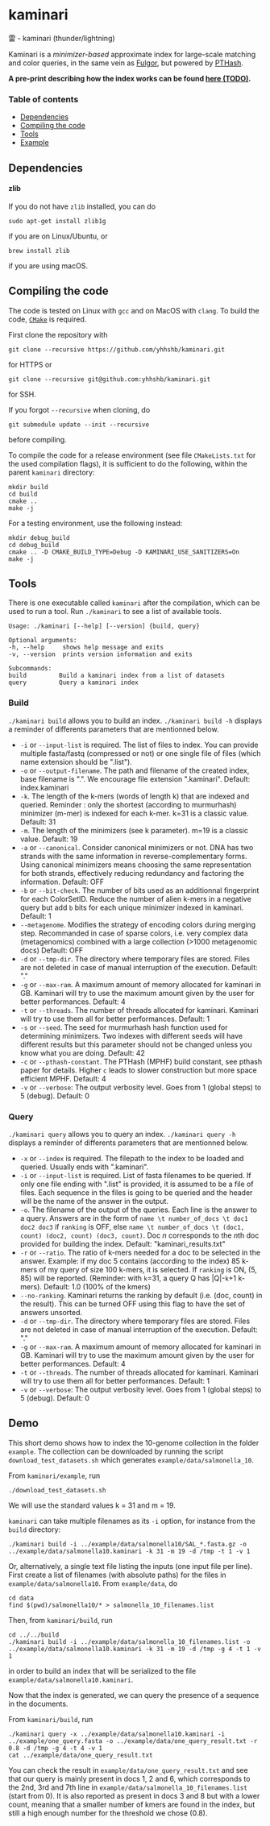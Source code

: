 # kaminari
雷 - kaminari (thunder/lightning)

Kaminari is a *minimizer-based* approximate index for large-scale matching and color queries, in the same vein as [Fulgor](https://github.com/jermp/fulgor), but powered by [PTHash](https://github.com/jermp/pthash).

**A pre-print describing how the index works can be found [here (TODO)]().**

### Table of contents
* [Dependencies](#dependencies)
* [Compiling the code](#compiling-the-code)
* [Tools](#tools)
* [Example](#Demo)

Dependencies
------------

#### zlib

If you do not have `zlib` installed, you can do

    sudo apt-get install zlib1g

if you are on Linux/Ubuntu, or

    brew install zlib

if you are using macOS.

Compiling the code
------------------

The code is tested on Linux with `gcc` and on MacOS with `clang`.
To build the code, [`CMake`](https://cmake.org/) is required.

First clone the repository with

    git clone --recursive https://github.com/yhhshb/kaminari.git

for HTTPS or 

    git clone --recursive git@github.com:yhhshb/kaminari.git

for SSH.

If you forgot `--recursive` when cloning, do

    git submodule update --init --recursive

before compiling.

To compile the code for a release environment (see file `CMakeLists.txt` for the used compilation flags), it is sufficient to do the following, within the parent `kaminari` directory:

    mkdir build
    cd build
    cmake ..
    make -j

For a testing environment, use the following instead:

    mkdir debug_build
    cd debug_build
    cmake .. -D CMAKE_BUILD_TYPE=Debug -D KAMINARI_USE_SANITIZERS=On
    make -j

Tools
-----

There is one executable called `kaminari` after the compilation, which can be used to run a tool.
Run `./kaminari` to see a list of available tools.

	Usage: ./kaminari [--help] [--version] {build, query}

    Optional arguments:
    -h, --help     shows help message and exits 
    -v, --version  prints version information and exits 

    Subcommands:
    build         Build a kaminari index from a list of datasets 
    query         Query a kaminari index 



### Build 
`./kaminari build` allows you to build an index. `./kaminari build -h` displays a reminder of differents parameters that are mentionned below.

 + `-i` or `--input-list` is required. The list of files to index. You can provide multiple fasta/fastq (compressed or not) or one single file of files (which name extension should be ".list").
 + `-o` or `--output-filename`. The path and filename of the created index, base filename is ".". We encourage file extension ".kaminari". Default: index.kaminari
 + `-k`. The length of the k-mers (words of length k) that are indexed and queried. Reminder : only the shortest (according to murmurhash) minimizer (m-mer) is indexed for each k-mer. k=31 is a classic value. Default: 31
 + `-m`. The length of the minimizers (see k parameter). m=19 is a classic value. Default: 19
 + `-a` or `--canonical`. Consider canonical minimizers or not. DNA has two strands with the same information in reverse-complementary forms. Using canonical minimizers means choosing the same representation for both strands, effectively reducing redundancy and factoring the information. Default: OFF
 + `-b` or `--bit-check`. The number of bits used as an additionnal fingerprint for each ColorSetID. Reduce the number of alien k-mers in a negative query but add `b` bits for each unique minimizer indexed in kaminari. Default: 1 
 + `--metagenome`. Modifies the strategy of encoding colors during merging step. Recommanded in case of sparse colors, i.e. very complex data (metagenomics) combined with a large collection (>1000 metagenomic docs) Default: OFF
 + `-d` or `--tmp-dir`. The directory where temporary files are stored. Files are not deleted in case of manual interruption of the execution. Default: "."
 + `-g` or `--max-ram`. A maximum amount of memory allocated for kaminari in GB. Kaminari will try to use the maximum amount given by the user for better performances. Default: 4
 + `-t` or `--threads`. The number of threads allocated for kaminari. Kaminari will try to use them all for better performances. Default: 1
 + `-s` or `--seed`. The seed for murmurhash hash function used for determining minimizers. Two indexes with different seeds will have different results but this parameter should not be changed unless you know what you are doing. Default: 42
 + `-c` or `--pthash-constant`. The PTHash (MPHF) build constant, see pthash paper for details. Higher `c` leads to slower construction but more space efficient MPHF. Default: 4
 + `-v` or `--verbose`: The output verbosity level. Goes from 1 (global steps) to 5 (debug). Default: 0


 ### Query 
`./kaminari query` allows you to query an index. `./kaminari query -h` displays a reminder of differents parameters that are mentionned below.

 + `-x` or `--index` is required. The filepath to the index to be loaded and queried. Usually ends with ".kaminari".
 + `-i` or `--input-list` is required. List of fasta filenames to be queried. If only one file ending with ".list" is provided, it is assumed to be a file of files. Each sequence in the files is going to be queried and the header will be the name of the answer in the output.
 + `-o`. The filename of the output of the queries. Each line is the answer to a query. Answers are in the form of `name \t number_of_docs \t doc1 doc2 doc3` if `ranking` is OFF, else `name \t number_of_docs \t (doc1, count) (doc2, count) (doc3, count)`. Doc *n* corresponds to the *n*th doc provided for building the index. Default: "kaminari_results.txt"
 + `-r` or `--ratio`. The ratio of k-mers needed for a doc to be selected in the answer. Example: if my doc 5 contains (according to the index) 85 k-mers of my query of size 100 k-mers, it is selected. If `ranking` is ON, (5, 85) will be reported. (Reminder: with `k`=31, a query Q has |Q|-`k`+1 k-mers). Default: 1.0 (100% of the kmers)
 + `--no-ranking`. Kaminari returns the ranking by default (i.e. (doc, count) in the result). This can be turned OFF using this flag to have the set of answers unsorted.
 + `-d` or `--tmp-dir`. The directory where temporary files are stored. Files are not deleted in case of manual interruption of the execution. Default: "."
 + `-g` or `--max-ram`. A maximum amount of memory allocated for kaminari in GB. Kaminari will try to use the maximum amount given by the user for better performances. Default: 4
 + `-t` or `--threads`. The number of threads allocated for kaminari. Kaminari will try to use them all for better performances. Default: 1
 + `-v` or `--verbose`: The output verbosity level. Goes from 1 (global steps) to 5 (debug). Default: 0 




Demo
----

This short demo shows how to index the 10-genome collection in the folder `example`. The collection can be downloaded by running the script `download_test_datasets.sh` which generates `example/data/salmonella_10`.

From `kaminari/example`, run

    ./download_test_datasets.sh

We will use the standard values k = 31 and m = 19.

`kaminari` can take multiple filenames as its `-i` option, for instance from the `build` directory: 

    ./kaminari build -i ../example/data/salmonella10/SAL_*.fasta.gz -o ../example/data/salmonella10.kaminari -k 31 -m 19 -d /tmp -t 1 -v 1

Or, alternatively, a single text file listing the inputs (one input file per line).
First create a list of filenames (with absolute paths) for the files in `example/data/salmonella10`.
From `example/data`, do

    cd data
    find $(pwd)/salmonella10/* > salmonella_10_filenames.list

Then, from `kaminari/build`, run

    cd ../../build
    ./kaminari build -i ../example/data/salmonella_10_filenames.list -o ../example/data/salmonella10.kaminari -k 31 -m 19 -d /tmp -g 4 -t 1 -v 1

in order to build an index that will be serialized to the file `example/data/salmonella10.kaminari`.

Now that the index is generated, we can query the presence of a sequence in the documents.

From `kaminari/build`, run

    ./kaminari query -x ../example/data/salmonella10.kaminari -i ../example/one_query.fasta -o ../example/data/one_query_result.txt -r 0.8 -d /tmp -g 4 -t 4 -v 1
    cat ../example/data/one_query_result.txt

You can check the result in `example/data/one_query_result.txt` and see that our query is mainly present in docs 1, 2 and 6, which corresponds to the 2nd, 3rd and 7th line in `example/data/salmonella_10_filenames.list` (start from 0). It is also reported as present in docs 3 and 8 but with a lower count, meaning that a smaller number of kmers are found in the index, but still a high enough number for the threshold we chose (0.8). 


